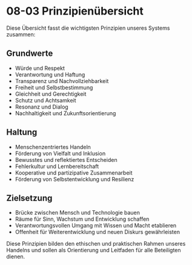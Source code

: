 # 08-03 Prinzipienübersicht

Diese Übersicht fasst die wichtigsten Prinzipien unseres Systems zusammen:

## Grundwerte

- Würde und Respekt
- Verantwortung und Haftung
- Transparenz und Nachvollziehbarkeit
- Freiheit und Selbstbestimmung
- Gleichheit und Gerechtigkeit
- Schutz und Achtsamkeit
- Resonanz und Dialog
- Nachhaltigkeit und Zukunftsorientierung

## Haltung

- Menschenzentriertes Handeln
- Förderung von Vielfalt und Inklusion
- Bewusstes und reflektiertes Entscheiden
- Fehlerkultur und Lernbereitschaft
- Kooperative und partizipative Zusammenarbeit
- Förderung von Selbstentwicklung und Resilienz

## Zielsetzung

- Brücke zwischen Mensch und Technologie bauen
- Räume für Sinn, Wachstum und Entwicklung schaffen
- Verantwortungsvollen Umgang mit Wissen und Macht etablieren
- Offenheit für Weiterentwicklung und neuen Diskurs gewährleisten

Diese Prinzipien bilden den ethischen und praktischen Rahmen unseres Handelns und sollen als Orientierung und Leitfaden für alle Beteiligten dienen.
